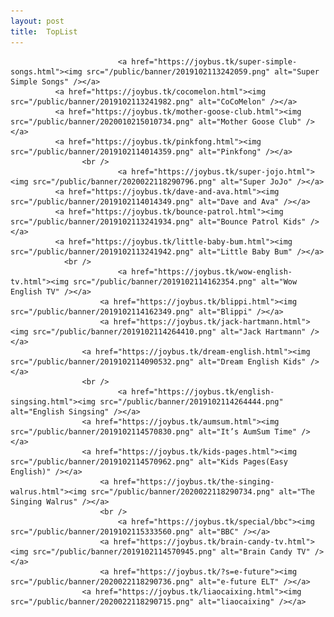 ```yaml
---
layout: post
title:  TopList
---
```

<p>
	
							<a href="https://joybus.tk/super-simple-songs.html"><img src="/public/banner/2019102113242059.png" alt="Super Simple Songs" /></a>
              <a href="https://joybus.tk/cocomelon.html"><img src="/public/banner/2019102113241982.png" alt="CoCoMelon" /></a>
              <a href="https://joybus.tk/mother-goose-club.html"><img src="/public/banner/2020010215010734.png" alt="Mother Goose Club" /></a>
              <a href="https://joybus.tk/pinkfong.html"><img src="/public/banner/2019102114014359.png" alt="Pinkfong" /></a>
					<br />
							<a href="https://joybus.tk/super-jojo.html"><img src="/public/banner/2020022118290796.png" alt="Super JoJo" /></a>
              <a href="https://joybus.tk/dave-and-ava.html"><img src="/public/banner/2019102114014349.png" alt="Dave and Ava" /></a>
              <a href="https://joybus.tk/bounce-patrol.html"><img src="/public/banner/2019102113241934.png" alt="Bounce Patrol Kids" /></a>
              <a href="https://joybus.tk/little-baby-bum.html"><img src="/public/banner/2019102113241942.png" alt="Little Baby Bum" /></a>
				<br />
							<a href="https://joybus.tk/wow-english-tv.html"><img src="/public/banner/2019102114162354.png" alt="Wow English TV" /></a>
						<a href="https://joybus.tk/blippi.html"><img src="/public/banner/2019102114162349.png" alt="Blippi" /></a>
						<a href="https://joybus.tk/jack-hartmann.html"><img src="/public/banner/2019102114264410.png" alt="Jack Hartmann" /></a>
					<a href="https://joybus.tk/dream-english.html"><img src="/public/banner/2019102114090532.png" alt="Dream English Kids" /></a>
					<br />
							<a href="https://joybus.tk/english-singsing.html"><img src="/public/banner/2019102114264444.png" alt="English Singsing" /></a>
					<a href="https://joybus.tk/aumsum.html"><img src="/public/banner/2019102114570830.png" alt="It’s AumSum Time" /></a>
					<a href="https://joybus.tk/kids-pages.html"><img src="/public/banner/2019102114570962.png" alt="Kids Pages(Easy English)" /></a>
						<a href="https://joybus.tk/the-singing-walrus.html"><img src="/public/banner/2020022118290734.png" alt="The Singing Walrus" /></a>
						<br />
							<a href="https://joybus.tk/special/bbc"><img src="/public/banner/2019102115333560.png" alt="BBC" /></a>
						<a href="https://joybus.tk/brain-candy-tv.html"><img src="/public/banner/2019102114570945.png" alt="Brain Candy TV" /></a>
						<a href="https://joybus.tk/?s=e-future"><img src="/public/banner/2020022118290736.png" alt="e-future ELT" /></a>
					<a href="https://joybus.tk/liaocaixing.html"><img src="/public/banner/2020022118290715.png" alt="liaocaixing" /></a>
						
</p>
